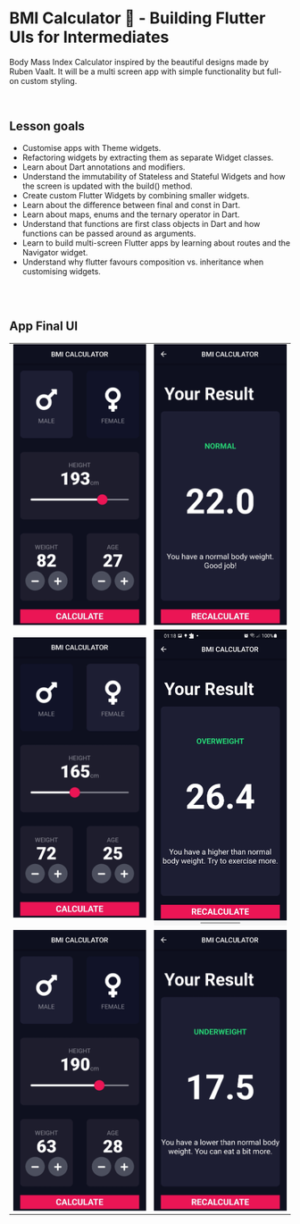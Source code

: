 # BMI Calculator 💪 - Building Flutter UIs for Intermediates

Body Mass Index Calculator inspired by the beautiful designs made by Ruben Vaalt. It will be a multi screen app with simple functionality but full-on custom styling.


<br/>

## Lesson goals

- Customise apps with Theme widgets.
- Refactoring widgets by extracting them as separate Widget classes.
- Learn about Dart annotations and modifiers.
- Understand the immutability of Stateless and Stateful Widgets and how the screen is updated with the build() method.
- Create custom Flutter Widgets by combining smaller widgets.
- Learn about the difference between final and const in Dart.
- Learn about maps, enums and the ternary operator in Dart.
- Understand that functions are first class objects in Dart and how functions can be passed around as arguments.
- Learn to build multi-screen Flutter apps by learning about routes and the Navigator widget.
- Understand why flutter favours composition vs. inheritance when customising widgets.

<br/><br/>

## App Final UI

| | |
| --- | --- |
| ![](./attachments/s1.jpg) | ![](./attachments/s2.jpg) |
| ![](./attachments/s3.jpg) | ![](./attachments/s4.jpg) |
| ![](./attachments/s5.jpg) | ![](./attachments/s6.jpg) |

